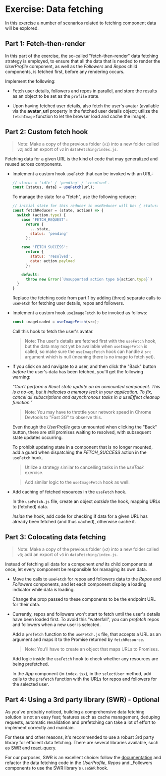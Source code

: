 # Exercise: Data fetching

In this exercise a number of scenarios related to fetching component data will be explored.

## Part 1: Fetch-then-render

In this part of the exercise, the so-called "fetch-then-render" data fetching strategy is employed, to ensure that all the data that is needed to render the _UserProfile_ component, as well as the _Followers_ and _Repos_ child components, is fetched first, before any rendering occurs.

Implement the following:

* Fetch user details, followers and repos in parallel, and store the results as an object to be set as the `profile` state.

* Upon having fetched user details, also fetch the user's avatar (available via the __avatar_url__ property in the fetched user details object; utilize the `fetchImage` function to let the browser load and cache the image).

## Part 2: Custom fetch hook

> Note: Make a copy of the previous folder (`v1`) into a new folder called `v2`; add an export of `v2` in `dataFetching/index.js`.

Fetching data for a given URL is the kind of code that may generalized and reused across components.

* Implement a custom hook `useFetch` that can be invoked with an URL:

  ```javascript
  // status = 'idle' / 'pending' / 'resolved'.
  const [status, data] = useFetch(url);
  ```

  To manage the state for a "fetch", use the following reducer:

  ```javascript
  // initial state for this reducer in useReducer will be: { status: 'idle', data: null }.
  const fetchReducer = (state, action) => {
    switch (action.type) {
      case 'FETCH_REQUEST':
        return {
          ...state,
          status: 'pending'
        };

      case 'FETCH_SUCCESS':
        return {
          status: 'resolved',
          data: action.payload
        };

      default:
        throw new Error(`Unsupported action type ${action.type}`)
    }
  }
  ```

  Replace the fetching code from part 1 by adding (three) separate calls to `useFetch` for fetching user details, repos and followers.

* Implement a custom hook `useImageFetch` to be invoked as follows:

  ```javascript
  const imageLoaded = useImageFetch(src);
  ```

  Call this hook to fetch the user's avatar.

  > Note: The user's details are fetched first with the `useFetch` hook, but the data may not yet be available when `useImageFetch` is called, so make sure the `useImageFetch` hook can handle a `src` argument which is null (meaning there is no image to fetch yet).

* If you click on and navigate to a user, and then click the "Back" button _before_ the user's data has been fetched, you'll get the following warning:

  _"Can't perform a React state update on an unmounted component. This is a no-op, but it indicates a memory leak in your application. To fix, cancel all subscriptions and asynchronous tasks in a useEffect cleanup function."_

  > Note: You may have to throttle your network speed in Chrome Devtools to "Fast 3G" to observe this.

  Even though the _UserProfile_ gets unmounted when clicking the "Back" button, there are still promises waiting to resolved, with subsequent state updates occurring.

  To prohibit updating state in a component that is no longer mounted, add a guard when dispatching the _FETCH_SUCCESS_ action in the `useFetch` hook.

  > Utilize a strategy similar to cancelling tasks in the _useTask_ exercise.

  > Add similar logic to the `useImageFetch` hook as well.

* Add caching of fetched resources in the `useFetch` hook.

  In the `useFetch.js` file, create an object _outside_ the hook, mapping URLs to (fetched) data.
  
   _Inside_ the hook, add code for checking if data for a given URL has already been fetched (and thus cached), otherwise cache it.

## Part 3: Colocating data fetching

> Note: Make a copy of the previous folder (`v2`) into a new folder called `v3`; add an export of `v3` in `dataFetching/index.js`.

Instead of fetching all data for a component _and_ its child components at once, let every component be responsible for managing its own data.

* Move the calls to `useFetch` for repos and followers data to the _Repos_ and _Followers_ components, and let each component display a loading indicator while data is loading.

  Change the prop passed to these components to be the endpoint URL for their data.

* Currently, repos and followers won't start to fetch until the user's details have been loaded first. To avoid this "waterfall", you can _prefetch_ repos and followers when a new user is selected.

  Add a `prefetch` function to the `useFetch.js` file, that accepts a URL as an argument and maps it to the Promise returned by `fetchResource`.

  > Note: You'll have to create an object that maps URLs to Promises.

  Add logic inside the `useFetch` hook to check whether any resources are being prefetched.

  In the _App_ component (in `index.jsx`), in the `selectUser` method, add calls to the `prefetch` function with the URLs for repos and followers for the selected user.

## Part 4: Using a 3rd party library (SWR) - Optional

As you've probably noticed, building a comprehensive data fetching solution is not an easy feat; features such as cache management, deduping requests, automatic revalidation and prefetching can take a lot of effort to implement correctly and maintain.

For these and other reasons, it's recommended to use a robust 3rd party library for efficient data fetching. There are several libraries available, such as [SWR](https://swr.vercel.app/) and [react-query](https://react-query.tanstack.com/).

For our purposes, SWR is an excellent choice: follow the [documentation](https://swr.vercel.app/getting-started) and refactor the data fetching code in the _UserProfile_, _Repos_ and _Followers components to use the SWR library's `useSWR` hook.
